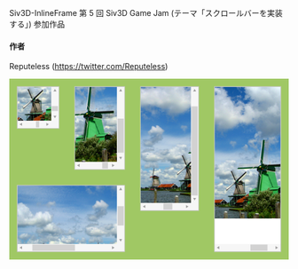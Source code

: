 Siv3D-InlineFrame
第 5 回 Siv3D Game Jam (テーマ「スクロールバーを実装する」) 参加作品

#### 作者  
Reputeless (https://twitter.com/Reputeless)

![スクリーンショット](scroll.png "スクリーンショット")

